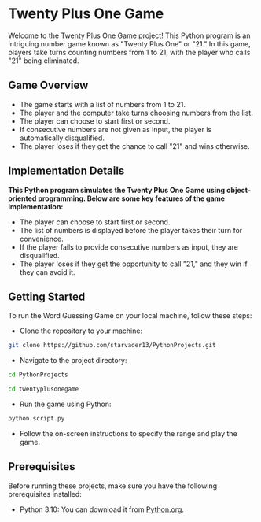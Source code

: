 # Twenty Plus One Game

Welcome to the Twenty Plus One Game project! This Python program is an intriguing number game known as "Twenty Plus One" or "21." In this game, players take turns counting numbers from 1 to 21, with the player who calls "21" being eliminated. 

## Game Overview

- The game starts with a list of numbers from 1 to 21.
- The player and the computer take turns choosing numbers from the list.
- The player can choose to start first or second.
- If consecutive numbers are not given as input, the player is automatically disqualified.
- The player loses if they get the chance to call "21" and wins otherwise.

## Implementation Details

**This Python program simulates the Twenty Plus One Game using object-oriented programming. Below are some key features of the game implementation:**

- The player can choose to start first or second.
- The list of numbers is displayed before the player takes their turn for convenience.
- If the player fails to provide consecutive numbers as input, they are disqualified.
- The player loses if they get the opportunity to call "21," and they win if they can avoid it.

## Getting Started
To run the Word Guessing Game on your local machine, follow these steps:

- Clone the repository to your machine:

```bash
git clone https://github.com/starvader13/PythonProjects.git
```

- Navigate to the project directory:
```bash
cd PythonProjects
```

```bash
cd twentyplusonegame
```

- Run the game using Python:

```bash
python script.py
```

- Follow the on-screen instructions to specify the range and play the game.

## Prerequisites
Before running these projects, make sure you have the following prerequisites installed:

- Python 3.10: You can download it from <a href="https://www.python.org/downloads/">Python.org</a>.